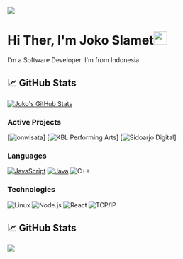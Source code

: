 ![](https://149366088.v2.pressablecdn.com/wp-content/uploads/2016/10/digitalocean-penguin-linux-wallpaper.jpg)

# Hi Ther, I'm Joko Slamet<img src="https://raw.githubusercontent.com/MartinHeinz/MartinHeinz/master/wave.gif" width="30px">

I'm a Software Developer. I'm from Indonesia

## &#x1f4c8; GitHub Stats
<a href="https://github.com/joko19/joko19">
  <img align="center" src="https://github-readme-stats.vercel.app/api?username=joko19&show_icons=true&line_height=27&count_private=true&title_color=ffffff&text_color=c9cacc&icon_color=2bbc8a&bg_color=1d1f21" alt="Joko's GitHub Stats" />
</a>


### Active Projects

[![onwisata](https://img.shields.io/badge/-📝%20onwisata-000?)]
[![KBL Performing Arts](https://img.shields.io/badge/-📝%20KBL%20Performing%20Arts-000?)]
[![Sidoarjo Digital](https://img.shields.io/badge/-📝%20Sidoarjo%20Digital-000?)]

### Languages

[![JavaScript](https://img.shields.io/badge/-JavaScript-000?&logo=JavaScript&logoColor=ddc508)](https://github.com/adamalston?tab=repositories&q=&type=&language=javascript)
[![Java](https://img.shields.io/badge/-Java-000?&logo=Java&logoColor=007396)](https://github.com/adamalston?tab=repositories&q=&type=&language=java)
![C++](https://img.shields.io/badge/-C++-000?&logo=c%2b%2b&logoColor=00599C)

### Technologies

![Linux](https://img.shields.io/badge/-Linux-000?&logo=Linux&logoColor=FCC624)
![Node.js](https://img.shields.io/badge/-Node.js-000?&logo=node.js)
![React](https://img.shields.io/badge/-React-000?&logo=React)
![TCP/IP](https://img.shields.io/badge/-TCP%2FIP-000?&logo=Cisco)


## &#x1f4c8; GitHub Stats

<a href="https://github.com/joko19/joko19">
  <img align="center" src="https://github-readme-stats.vercel.app/api/top-langs/?username=joko19&hide=java,html&title_color=ffffff&text_color=c9cacc&icon_color=2bbc8a&bg_color=1d1f21" />
</a>

<!-- links to social media icons -->

<!-- icons with padding -->

[1.1]: http://i.imgur.com/tXSoThF.png (twitter icon with padding)
[2.1]: http://i.imgur.com/0o48UoR.png (github icon with padding)

<!-- icons without padding -->

[1.2]: http://i.imgur.com/wWzX9uB.png (twitter icon without padding)
[2.2]: http://i.imgur.com/9I6NRUm.png (github icon without padding)
[3.2]: https://raw.githubusercontent.com/joko19/joko19/master/linkedin-3-16.png (LinkedIn icon without padding)


[2]: https://github.com/joko19
[3]: https://www.linkedin.com/in/joko-slamet/

<!-- links to your social media accounts -->


<!-- Resources -->
<!-- Icons: https://simpleicons.org/ -->
<!-- GitHub Stats: https://github.com/anuraghazra/github-readme-stats -->
<!-- Emojis: https://emojipedia.org/emoji/ -->
<!-- HTML Emojis: https://www.fileformat.info/index.htm -->
<!-- Shields: https://shields.io/ -->
<!-- Awesome GitHub Profile README: https://github.com/abhisheknaiidu/awesome-github-profile-readme -->


